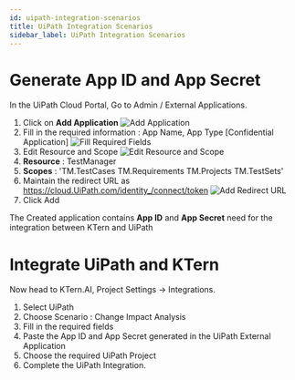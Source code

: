 ```yaml
---
id: uipath-integration-scenarios
title: UiPath Integration Scenarios
sidebar_label: UiPath Integration Scenarios
---
```


# Generate App ID and App Secret

In the UiPath Cloud Portal, Go to Admin / External Applications.

1. Click on **Add Application**
   ![Add Application](https://storage.googleapis.com/ktern-public-files/product-documentation/aeri%201.1%20.png 'Add Application')
2. Fill in the required information : App Name, App Type [Confidential Application]
   ![Fill Required Fields](https://storage.googleapis.com/ktern-public-files/product-documentation/aeri%201.2.png 'Fill Required Fields')
3. Edit Resource and Scope
   ![Edit Resource and Scope](https://storage.googleapis.com/ktern-public-files/product-documentation/aeri%201.3.png 'Edit Resource and Scope')
4. **Resource** : TestManager
5. **Scopes** : 'TM.TestCases TM.Requirements TM.Projects TM.TestSets'
6. Maintain the redirect URL as https://cloud.UiPath.com/identity_/connect/token
   ![Add Redirect URL](https://storage.googleapis.com/ktern-public-files/product-documentation/aeri%201.4.png 'Add Redirect URL')
7. Click Add

The Created application contains **App ID** and **App Secret** need for the integration between KTern and UiPath

# Integrate UiPath and KTern

Now head to KTern.AI, Project Settings -> Integrations.

1. Select UiPath
2. Choose Scenario : Change Impact Analysis
3. Fill in the required fields
4. Paste the App ID and App Secret generated in the UiPath External Application
5. Choose the required UiPath Project
6. Complete the UiPath Integration.
